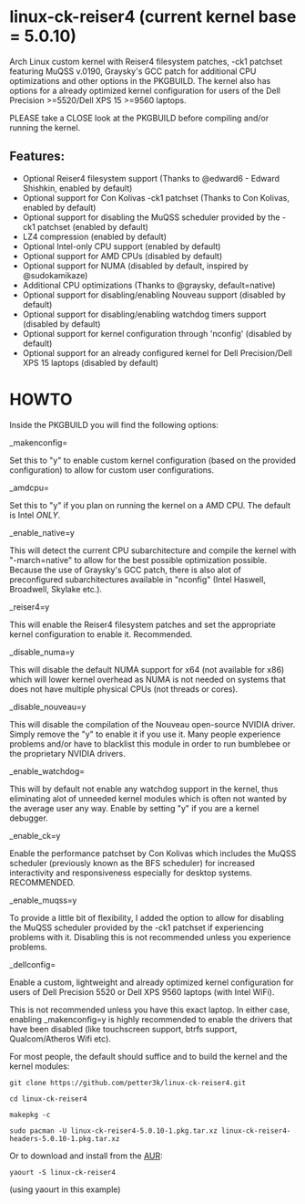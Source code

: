# linux-ck-reiser4 (current kernel base = 5.0.10)
Arch Linux custom kernel with Reiser4 filesystem patches, -ck1 patchset featuring MuQSS v.0190, Graysky's GCC patch for additional CPU optimizations and other options in the PKGBUILD.
The kernel also has options for a already optimized kernel configuration for users of the Dell Precision >=5520/Dell XPS 15 >=9560 laptops.

PLEASE take a CLOSE look at the PKGBUILD before compiling and/or running the kernel.

## Features:

* Optional Reiser4 filesystem support (Thanks to @edward6 - Edward Shishkin, enabled by default)
* Optional support for Con Kolivas -ck1 patchset (Thanks to Con Kolivas, enabled by default)
* Optional support for disabling the MuQSS scheduler provided by the -ck1 patchset (enabled by default)
* LZ4 compression (enabled by default)
* Optional Intel-only CPU support (enabled by default)
* Optional support for AMD CPUs (disabled by default)
* Optional support for NUMA (disabled by default, inspired by @sudokamikaze)
* Additional CPU optimizations (Thanks to @graysky, default=native)
* Optional support for disabling/enabling Nouveau support (disabled by default)
* Optional support for disabling/enabling watchdog timers support (disabled by default)
* Optional support for kernel configuration through 'nconfig' (disabled by default)
* Optional support for an already configured kernel for Dell Precision/Dell XPS 15 laptops (disabled by default)


# HOWTO

Inside the PKGBUILD you will find the following options:

_makenconfig=

Set this to "y" to enable custom kernel configuration (based on the provided configuration) to allow for custom user configurations.

_amdcpu=

Set this to "y" if you plan on running the kernel on a AMD CPU. The default is Intel *ONLY*.

_enable_native=y

This will detect the current CPU subarchitecture and compile the kernel with "-march=native" to allow for the best possible optimization possible. Because the use of Graysky's GCC patch, there is also alot of preconfigured subarchitectures available in "nconfig" (Intel Haswell, Broadwell, Skylake etc.).

_reiser4=y

This will enable the Reiser4 filesystem patches and set the appropriate kernel configuration to enable it. Recommended.

_disable_numa=y

This will disable the default NUMA support for x64 (not available for x86) which will lower kernel overhead as NUMA is not needed on systems that does not have multiple physical CPUs (not threads or cores).

_disable_nouveau=y

This will disable the compilation of the Nouveau open-source NVIDIA driver. Simply remove the "y" to enable it if you use it.
Many people experience problems and/or have to blacklist this module in order to run bumblebee or the proprietary NVIDIA drivers.

_enable_watchdog=

This will by default not enable any watchdog support in the kernel, thus eliminating alot of unneeded kernel modules which is often not wanted by the average user any way. Enable by setting "y" if you are a kernel debugger.

_enable_ck=y

Enable the performance patchset by Con Kolivas which includes the MuQSS scheduler (previously known as the BFS scheduler) for increased interactivity and responsiveness especially for desktop systems. RECOMMENDED.

_enable_muqss=y

To provide a little bit of flexibility, I added the option to allow for disabling the MuQSS scheduler provided by the -ck1 patchset if experiencing problems with it. Disabling this is not recommended unless you experience problems.

_dellconfig=

Enable a custom, lightweight and already optimized kernel configuration for users of Dell Precision 5520 or Dell XPS 9560 laptops (with Intel WiFi). 

This is not recommended unless you have this exact laptop. In either case, enabling _makenconfig=y is highly recommended to enable the drivers that have been disabled (like touchscreen support, btrfs support, Qualcom/Atheros Wifi etc).

For most people, the default should suffice and to build the kernel and the kernel modules:

`` git clone https://github.com/petter3k/linux-ck-reiser4.git ``

`` cd linux-ck-reiser4 ``

`` makepkg -c ``

`` sudo pacman -U linux-ck-reiser4-5.0.10-1.pkg.tar.xz linux-ck-reiser4-headers-5.0.10-1.pkg.tar.xz ``

Or to download and install from the [AUR](https://aur.archlinux.org/packages/linux-ck-reiser4):

``yaourt -S linux-ck-reiser4``

(using yaourt in this example)
